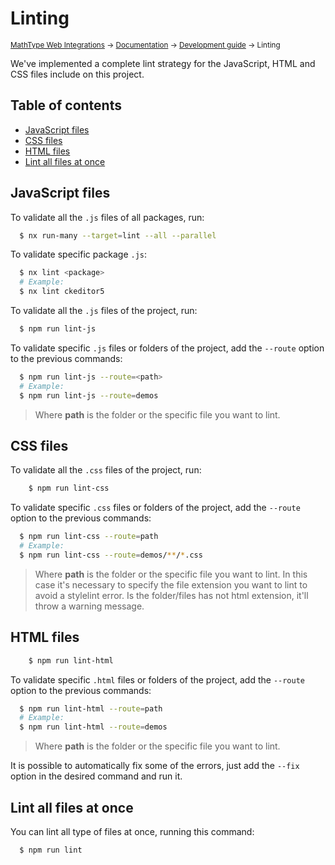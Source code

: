 # Linting

<small>[MathType Web Integrations](../../../README.md) → [Documentation](../../README.md) → [Development guide](../README.md) → Linting</small>

We've implemented a complete lint strategy for the JavaScript, HTML and CSS files include on this project.

## Table of contents

- [JavaScript files](#javascript-files)
- [CSS files](#css-files)
- [HTML files](#html-files)
- [Lint all files at once](#lint-all-files-at-once)

## JavaScript files

To validate all the `.js` files of all packages, run:

```sh
  $ nx run-many --target=lint --all --parallel
```

To validate specific package `.js`:

```sh
  $ nx lint <package>
  # Example:
  $ nx lint ckeditor5
```


To validate all the `.js` files of the project, run:

```sh
  $ npm run lint-js
```

To validate specific `.js` files or folders of the project, add the `--route` option to the previous commands:

```sh
  $ npm run lint-js --route=<path>
  # Example:
  $ npm run lint-js --route=demos
```

> Where **path** is the folder or the specific file you want to lint.

## CSS files

To validate all the `.css` files of the project, run:

```sh
    $ npm run lint-css
```

To validate specific `.css` files or folders of the project, add the `--route` option to the previous commands:

```sh
  $ npm run lint-css --route=path
  # Example:
  $ npm run lint-css --route=demos/**/*.css
```

> Where **path** is the folder or the specific file you want to lint.
> In this case it's necessary to specify the file extension you want to lint to avoid a stylelint error. Is the folder/files has not html extension, it'll throw a warning message.

## HTML files

```sh
    $ npm run lint-html
```

To validate specific `.html` files or folders of the project, add the `--route` option to the previous commands:

```sh
  $ npm run lint-html --route=path
  # Example:
  $ npm run lint-html --route=demos
```

> Where **path** is the folder or the specific file you want to lint.

It is possible to automatically fix some of the errors, just add the `--fix` option in the desired command and run it.

## Lint all files at once

You can lint all type of files at once, running this command:

```sh
  $ npm run lint
```
